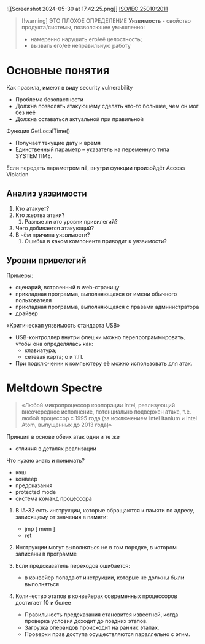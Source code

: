 ![[Screenshot 2024-05-30 at 17.42.25.png]]
[ISO/IEC 25010:2011](<https://iso25000.com/index.php/en/iso-25000-standards/iso-25010?fbclid=IwAR00hgZD-eRTYoSsLezOy0J6TsytVAZiN9H39BpqSOlWEwG6uiBJGyrcH0Q&start=5>)

>[!warning] ЭТО ПЛОХОЕ ОПРЕДЕЛЕНИЕ
>**Уязвимость** - свойство продукта/системы, позволяющее умышленно:
>- намеренно нарушить его/её целостность;
>- вызвать его/её неправильную работу

# Основные понятия

Как правила, имеют в виду security vulnerability
- Проблема безопастности
- Должна позволять атакующему сделать что-то большее, чем он мог без неё
- Должна оставаться актуальной при правильной 

Функция GetLocalTime()
- Получает текущие дату и время
- Единственный параметр – указатель на переменную типа SYSTEMTIME.

Если передать параметром **nil**, внутри функции произойдёт Access Violation

## Анализ уязвимости
1) Кто атакует?
2) Кто жертва атаки?
	1) Разные ли это уровни привилегий?
3) Чего добивается атакующий?
4) В чём причина уязвимости?
	1) Ошибка в каком компоненте приводит к уязвимости?

## Уровни привелегий
Примеры:
- сценарий, встроенный в web-страницу
- прикладная программа, выполняющаяся от имени обычного пользователя
- прикладная программа, выполняющаяся с правами администратора
- драйвер

﻿﻿«Критическая уязвимость стандарта USB»
- USB-контроллер внутри флешки можно перепрограммировать, чтобы она определялась как:
	- клавиатура;
	- сетевая карта; о и т.П.
- При подключении к компьютеру её можно использовать для атак.

# Meltdown Spectre

>«Любой микропроцессор корпорации Intel, реализующий внеочередное исполнение, потенциально подвержен атаке, т.е. любой процессор с 1995 года (за исключением Intel Itanium и Intel Atom, выпущенных до 2013 года)»

Принцип в основе обеих атак одни и те же
- отличия в деталях реализации

Что нужно знать и понимать?
- кэш
- конвеер
- предсказания
- protected mode
- система команд процессора

1) B IA-32 есть инструкции, которые обращаются к памяти по адресу, зависящему от значения в памяти:
	- jmp \[ mem \]
	- ret

2) Инструкции могут выполняться не в том порядке, в котором записаны в программе
3) Если предсказатель переходов ошибается:
	- в конвейер попадают инструкции, которые не должны были выполняться
4) Количество этапов в конвейерах современных процессоров достигает 10 и более
	- Правильность предсказания становится известной, когда проверка условия доходит до поздних этапов.
	- Загрузка операндов происходит на ранних этапах.
	- Проверки прав доступа осуществляются параллельно с этим.
